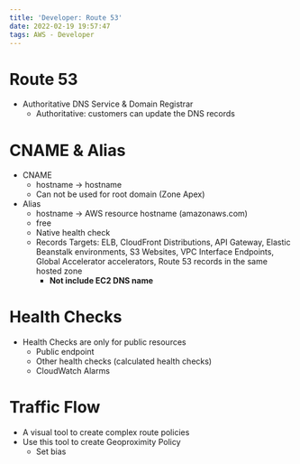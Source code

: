 ```yaml
---
title: 'Developer: Route 53'
date: 2022-02-19 19:57:47
tags: AWS - Developer
---
```


# Route 53

- Authoritative DNS Service & Domain Registrar
  - Authoritative: customers can update the DNS records

# CNAME & Alias

- CNAME
  - hostname -> hostname
  - Can not be used for root domain (Zone Apex)
- Alias
  - hostname -> AWS resource hostname (amazonaws.com)
  - free
  - Native health check
  - Records Targets: ELB, CloudFront Distributions, API Gateway, Elastic Beanstalk environments, S3 Websites, VPC Interface Endpoints, Global Accelerator accelerators, Route 53 records in the same hosted zone
    - **Not include EC2 DNS name**

# Health Checks

- Health Checks are only for public resources
  - Public endpoint
  - Other health checks (calculated health checks)
  - CloudWatch Alarms

# Traffic Flow

- A visual tool to create complex route policies
- Use this tool to create Geoproximity Policy
  - Set bias
